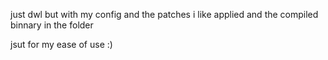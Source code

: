 just dwl but with my config and the patches i like applied and the compiled binnary in the folder 

jsut for my ease of use :)
